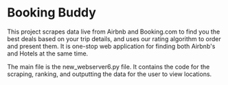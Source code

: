 # Booking Buddy

This project scrapes data live from Airbnb and Booking.com to find you the best deals based on your trip details, and uses our rating algorithm to order and present them. It is one-stop web application for finding both Airbnb's and Hotels at the same time. 

The main file is the new_webserver6.py file. It contains the code for the scraping, ranking, and outputting the data for the user to view locations.
